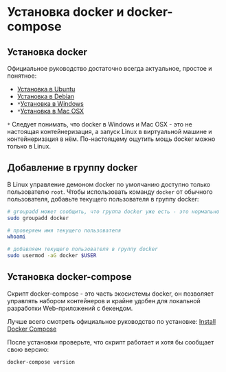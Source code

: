 # Установка docker и docker-compose

## Установка docker

Официальное руководство достаточно всегда актуальное, простое и понятное:

* [Установка в Ubuntu](https://docs.docker.com/install/linux/docker-ce/ubuntu/)
* [Установка в Debian](https://docs.docker.com/install/linux/docker-ce/debian/)
* `*`[Установка в Windows](https://docs.docker.com/docker-for-windows/install/)
* `*`[Установка в Mac OSX](https://docs.docker.com/docker-for-mac/install/)

`*` Следует понимать, что docker в Windows и Mac OSX - это не настоящая контейнеризация, а запуск Linux в виртуальной машине и контейнеризация в нём. По-настоящему ощутить мощь docker можно только в Linux.

## Добавление в группу docker

В Linux управление демоном docker по умолчанию доступно только пользователю `root`. Чтобы использовать команду `docker` от обычного пользователя, добавьте текущего пользователя в группу docker:

```bash
# groupadd может сообщить, что группа docker уже есть - это нормально
sudo groupadd docker

# проверяем имя текущего пользователя
whoami

# добавляем текущего пользователя в группу docker
sudo usermod -aG docker $USER
```

## Установка docker-compose

Скрипт docker-compose - это часть экосистемы docker, он позволяет управлять набором контейнеров и крайне удобен для локальной разработки Web-приложений с бекендом.

Лучше всего смотреть официальное руководство по установке: [Install Docker Compose](https://docs.docker.com/compose/install/)

После установки проверьте, что скрипт работает и хотя бы сообщает свою версию:

```bash
docker-compose version
```
